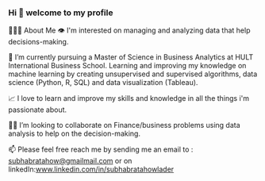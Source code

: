 ### Hi 👋 welcome to my profile

🙋🏻‍♂️ About Me
👁 I'm interested on managing and analyzing data that help decisions-making.

🌱 I’m currently pursuing a Master of Science in Business Analytics at HULT International Business School. Learning and improving my knowledge on machine learning by creating unsupervised and supervised algorithms, data science (Python, R, SQL) and data visualization (Tableau).

📈 I love to learn and improve my skills and knowledge in all the things i'm passionate about.

🕺🏻 I’m looking to collaborate on Finance/business problems using data analysis to help on the decision-making.

📫 Please feel free reach me by sending me an email to : subhabratahow@gmailmail.com or on linkedIn:www.linkedin.com/in/subhabratahowlader



<!--
**SubhaBrataHowlader/SubhaBrataHowlader** is a ✨ _special_ ✨ repository because its `README.md` (this file) appears on your GitHub profile.
-->
